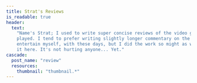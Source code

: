 ```yaml
---
title: Strat's Reviews
is_readable: true
header:
  text:
    "Name's Strat; I used to write super concise reviews of the video games I
    played. I tend to prefer writing slightly longer commentary on the media I
    entertain myself, with these days, but I did the work so might as well keep
    it here. It's not hurting anyone... Yet."
cascade:
  post_name: "review"
  resources:
    thumbnail: "thumbnail.*"
---
```

